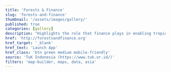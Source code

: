 ```yaml
---
title: 'Forests & Finance'
slug: 'forests-and-finance'
thumbnail: '/assets/images/gallery/'
published: true
categories: [gallery]
description: "Highlights the role that finance plays in enabling tropical deforestation in Southeast Asia."
href: 'http://forestsandfinance.org'
href_target: '_blank'
href_text: 'Launch App'
href_class: 'btn green medium mobile-friendly'
source: 'TuK Indonesia (https://www.tuk.or.id/)'
filters: 'map-builder, maps, data, asia'
---
```

